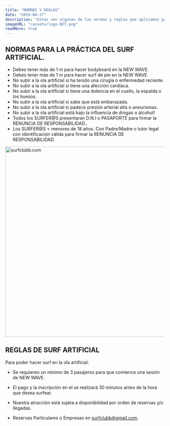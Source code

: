 ```yaml
---
title: "NORMAS Y REGLAS"
date: "2019-04-27"
description: "Estas son algunas de las normas y reglas que aplicamos para hacer surf en la ola artificial-NEW WAVE"
imageURL: "/assets/logo-NFT.png"
readMore: true
---
```


## NORMAS PARA LA PRÁCTICA DEL SURF ARTIFICIAL.

- Debes tener más de 1 m  para hacer bodyboard en la NEW WAVE.
- Debes tener más de 1 m  para hacer surf de pie en la NEW WAVE.
- No subir a la ola artificial si ha tenido una cirugía o enfermedad reciente.
- No subir a la ola artificial si tiene una afección cardíaca.
- No subir a la ola artificial si tiene una dolencia en el cuello, la espalda o los huesos.
- No subir a la ola artificial si sabe que está embarazada.
- No subir a la ola artificial si padece presión arterial alta o aneurismas.
- No subir a la ola artificial está bajo la influencia de drogas o alcohol!
- Todos los SURFER@S presentaran D.N.I o PASAPORTE para firmar la RENUNCIA DE RESPONSABILIDAD..
- Los SURFER@S < menores de 18 años.  Con Padre/Madre o tutor legal con  identificación  válida para firmar la RENUNCIA DE RESPONSABILIDAD.

<img width="1000" height="600" src="/images/surfclubb.com8_.jpg" title="surfclubb.com" ></img>

## REGLAS DE SURF ARTIFICIAL

Para poder hacer surf en la ola artificial:

- Se requieren un mínimo de 3 pasajeros para que comience una sesión de NEW WAVE.

- El pago y la inscripción en el se realizará 30 minutos antes de la hora que desea surfear.

- Nuestra atracción está sujeta a disponibilidad por orden de reservas y/o llegadas.

- Reservas Particulares o Empresas en surfclubb@gmail.com.





